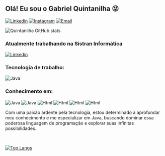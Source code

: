 ## Olá! Eu sou o Gabriel Quintanilha 😜

[![Linkedin](https://img.shields.io/badge/LinkedIn-0077B5?style=for-the-badge&logo=linkedin&logoColor=white)](https://www.linkedin.com/in/gabriel-quintanilha-997360185/)
[![Instagram](https://img.shields.io/badge/Instagram-E4405F?style=for-the-badge&logo=instagram&logoColor=white)](https://www.instagram.com/gabriel_quintanilha09/)
[![Email](https://img.shields.io/badge/Gmail-D14836?style=for-the-badge&logo=gmail&logoColor=white)](mailto:gabriel.hemendinger@gmail.com)

![Quintanilha GitHub stats](https://github-readme-stats.vercel.app/api?username=Quintanilha09&show_icons=true&theme=cobalt)

### Atualmente trabalhando na Sistran Informática
[![Linkedin](https://img.shields.io/badge/LinkedIn-0077B5?style=for-the-badge&logo=linkedin&logoColor=white)](https://www.linkedin.com/company/sistran/mycompany/)


### Tecnologia de trabalho:
<div style="display: inline-block">
    <img align="center" alt="Java" src="https://img.shields.io/badge/Java-ED8B00?style=for-the-badge&logo=openjdk&logoColor=white"/>
</div>

<br/>

### Conhecimento em:
<div style="display: inline-block">
    <img align="center" alt="Java" src="https://img.shields.io/badge/Spring-6DB33F?style=for-the-badge&logo=spring&logoColor=white"/>
    <img align="center" alt="Java" src="https://img.shields.io/badge/Java-ED8B00?style=for-the-badge&logo=openjdk&logoColor=white"/>
    <img align="center" alt="Html" src="https://img.shields.io/badge/HTML5-E34F26?style=for-the-badge&logo=html5&logoColor=white"/>
    <img align="center" alt="Html" src="https://img.shields.io/badge/CSS-239120?&style=for-the-badge&logo=css3&logoColor=white"/>
    <img align="center" alt="Html" src="https://img.shields.io/badge/Python-3776AB?style=for-the-badge&logo=python&logoColor=white"/>
    <img align="center" alt="Html" src="https://img.shields.io/badge/JavaScript-F7DF1E?style=for-the-badge&logo=javascript&logoColor=black"/>
    
</div>

<br/>

<p>Com uma paixão ardente pela tecnologia, estou determinado a aprofundar meu conhecimento e me especializar em Java, buscando dominar essa poderosa linguagem de programação e explorar suas infinitas possibilidades.</p>

<br/>

[![Top Langs](https://github-readme-stats.vercel.app/api/top-langs/?username=Quintanilha09)](https://github.com/anuraghazra/github-readme-stats)










